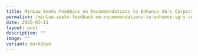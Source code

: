 ```yaml
---
title: MinLaw Seeks Feedback on Recommendations to Enhance SG's Corporate R&I Regime
permalink: /minlaw-seeks-feedback-on-recommendations-to-enhance-sg-s-corporate-r-i-regime/
date: 2025-03-11
layout: post
description: ""
image: ""
variant: markdown
---
```

